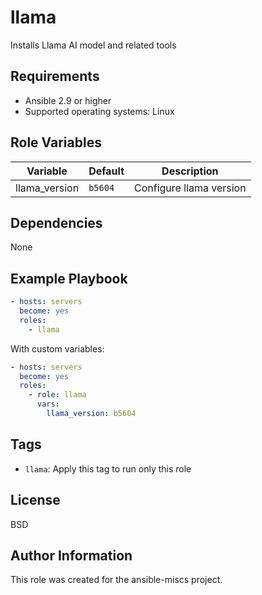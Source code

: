 llama
=========

Installs Llama AI model and related tools

Requirements
------------

- Ansible 2.9 or higher
- Supported operating systems: Linux

Role Variables
--------------

| Variable | Default | Description |
|----------|---------|-------------|
| llama_version | `b5604` | Configure llama version |

Dependencies
------------

None

Example Playbook
----------------

```yaml
- hosts: servers
  become: yes
  roles:
    - llama
```

With custom variables:

```yaml
- hosts: servers
  become: yes
  roles:
    - role: llama
      vars:
        llama_version: b5604
```

Tags
----

- `llama`: Apply this tag to run only this role

License
-------

BSD

Author Information
------------------

This role was created for the ansible-miscs project.

